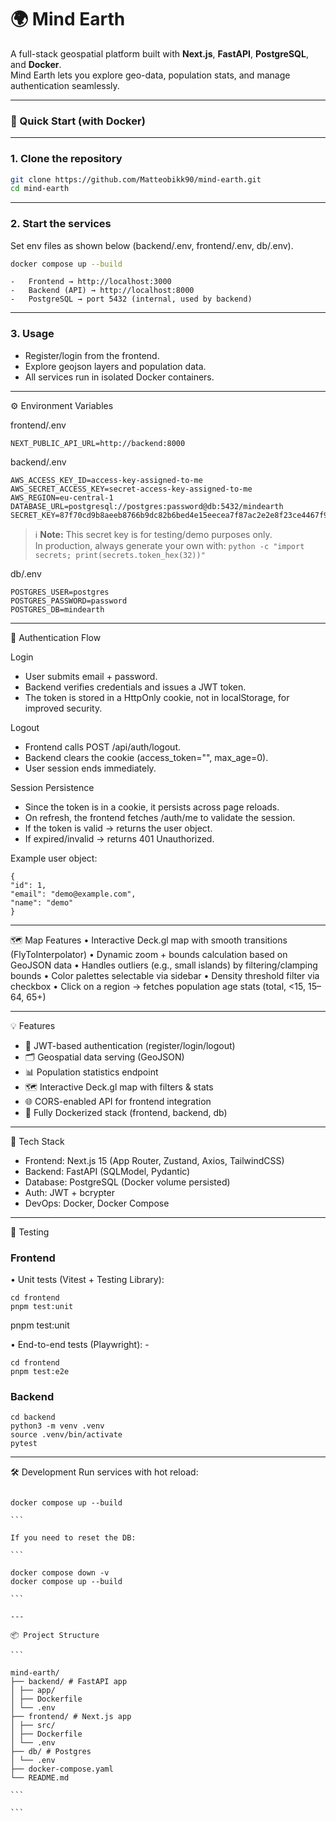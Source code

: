 # 🌍 Mind Earth

A full-stack geospatial platform built with **Next.js**, **FastAPI**, **PostgreSQL**, and **Docker**.  
Mind Earth lets you explore geo-data, population stats, and manage authentication seamlessly.

---

### 🚀 Quick Start (with Docker)

---

### 1. Clone the repository

```bash
git clone https://github.com/Matteobikk90/mind-earth.git
cd mind-earth

```

---

### 2. Start the services

Set env files as shown below (backend/.env, frontend/.env, db/.env).

```bash
docker compose up --build
```

    -	Frontend → http://localhost:3000
    -	Backend (API) → http://localhost:8000
    -	PostgreSQL → port 5432 (internal, used by backend)

---

### 3. Usage

- Register/login from the frontend.
- Explore geojson layers and population data.
- All services run in isolated Docker containers.

---

⚙️ Environment Variables

frontend/.env

```
NEXT_PUBLIC_API_URL=http://backend:8000
```

backend/.env

```
AWS_ACCESS_KEY_ID=access-key-assigned-to-me
AWS_SECRET_ACCESS_KEY=secret-access-key-assigned-to-me
AWS_REGION=eu-central-1
DATABASE_URL=postgresql://postgres:password@db:5432/mindearth
SECRET_KEY=87f70cd9b8aeeb8766b9dc82b6bed4e15eecea7f87ac2e2e8f23ce4467f90d8a
```

> ℹ️ **Note:** This secret key is for testing/demo purposes only.  
> In production, always generate your own with:
> `python -c "import secrets; print(secrets.token_hex(32))"`

db/.env

```
POSTGRES_USER=postgres
POSTGRES_PASSWORD=password
POSTGRES_DB=mindearth
```

---

🔑 Authentication Flow

Login

- User submits email + password.
- Backend verifies credentials and issues a JWT token.
- The token is stored in a HttpOnly cookie, not in localStorage, for improved security.

Logout

- Frontend calls POST /api/auth/logout.
- Backend clears the cookie (access_token="", max_age=0).
- User session ends immediately.

Session Persistence

- Since the token is in a cookie, it persists across page reloads.
- On refresh, the frontend fetches /auth/me to validate the session.
- If the token is valid → returns the user object.
- If expired/invalid → returns 401 Unauthorized.

Example user object:

```
{
"id": 1,
"email": "demo@example.com",
"name": "demo"
}
```

---

🗺️ Map Features
• Interactive Deck.gl map with smooth transitions (FlyToInterpolator)
• Dynamic zoom + bounds calculation based on GeoJSON data
• Handles outliers (e.g., small islands) by filtering/clamping bounds
• Color palettes selectable via sidebar
• Density threshold filter via checkbox
• Click on a region → fetches population age stats (total, <15, 15–64, 65+)

---

💡 Features

- 🔑 JWT-based authentication (register/login/logout)
- 🗂️ Geospatial data serving (GeoJSON)
- 📊 Population statistics endpoint
- 🗺️ Interactive Deck.gl map with filters & stats
- 🌐 CORS-enabled API for frontend integration
- 🐳 Fully Dockerized stack (frontend, backend, db)

---

🐳 Tech Stack

- Frontend: Next.js 15 (App Router, Zustand, Axios, TailwindCSS)
- Backend: FastAPI (SQLModel, Pydantic)
- Database: PostgreSQL (Docker volume persisted)
- Auth: JWT + bcrypter
- DevOps: Docker, Docker Compose

---

🧪 Testing

### Frontend

• Unit tests (Vitest + Testing Library):

```
cd frontend
pnpm test:unit
```

pnpm test:unit

• End-to-end tests (Playwright): -

```
cd frontend
pnpm test:e2e
```

### Backend

```
cd backend
python3 -m venv .venv
source .venv/bin/activate
pytest
```

---

🛠️ Development
Run services with hot reload:

````

docker compose up --build

```

If you need to reset the DB:

```

docker compose down -v
docker compose up --build

```

---

📦 Project Structure

```

mind-earth/
├── backend/ # FastAPI app
│ ├── app/
│ ├── Dockerfile
│ └── .env
├── frontend/ # Next.js app
│ ├── src/
│ ├── Dockerfile
│ └── .env
├── db/ # Postgres
│ └── .env
├── docker-compose.yaml
└── README.md

```

```
````
